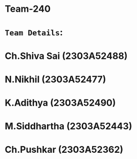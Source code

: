 # Team-240
# `Team Details`:
  # Ch.Shiva Sai (2303A52488)
  # N.Nikhil (2303A52477)
  # K.Adithya (2303A52490)
  # M.Siddhartha (2303A52443)
  # Ch.Pushkar (2303A52362)
